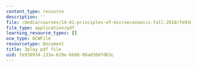 ```yaml
---
content_type: resource
description: ''
file: /media/courses/14-01-principles-of-microeconomics-fall-2018/fe938934133a619ebb6b08ad366fd63c_tCKk22kaZi4.pdf
file_type: application/pdf
learning_resource_types: []
ocw_type: OCWFile
resourcetype: Document
title: 3play pdf file
uid: fe938934-133a-619e-bb6b-08ad366fd63c
---
```

